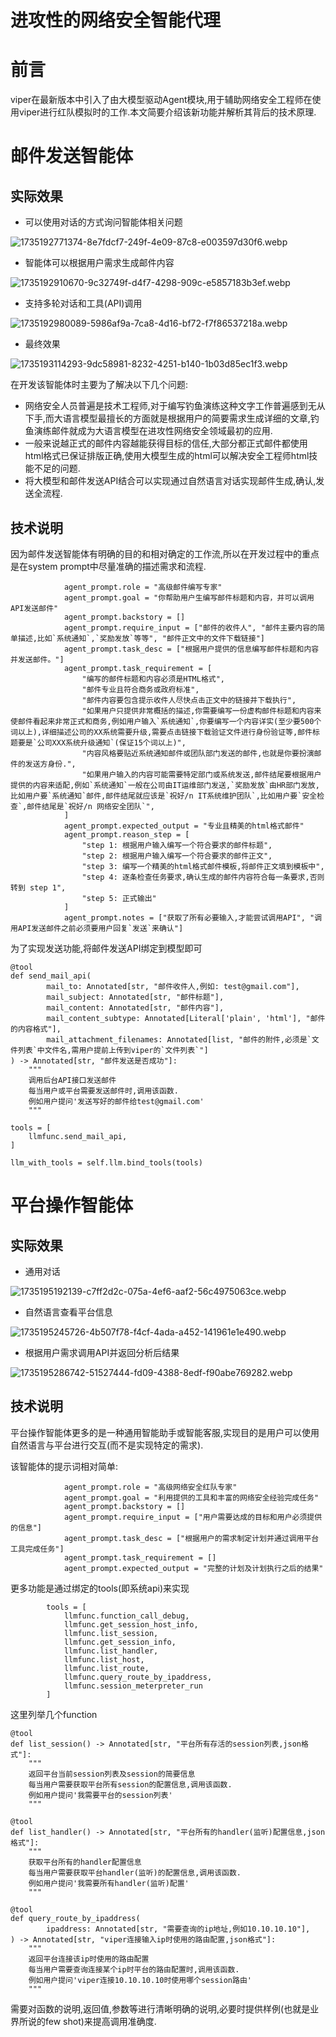 # 进攻性的网络安全智能代理

# 前言
viper在最新版本中引入了由大模型驱动Agent模块,用于辅助网络安全工程师在使用viper进行红队模拟时的工作.本文简要介绍该新功能并解析其背后的技术原理.

# 邮件发送智能体
## 实际效果
+ 可以使用对话的方式询问智能体相关问题

![1735192771374-8e7fdcf7-249f-4e09-87c8-e003597d30f6.webp](./img/VvkI4zQyQwx5eogV/1735192771374-8e7fdcf7-249f-4e09-87c8-e003597d30f6-458608.webp)

+ 智能体可以根据用户需求生成邮件内容

![1735192910670-9c32749f-d4f7-4298-909c-e5857183b3ef.webp](./img/VvkI4zQyQwx5eogV/1735192910670-9c32749f-d4f7-4298-909c-e5857183b3ef-758245.webp)

+ 支持多轮对话和工具(API)调用

![1735192980089-5986af9a-7ca8-4d16-bf72-f7f86537218a.webp](./img/VvkI4zQyQwx5eogV/1735192980089-5986af9a-7ca8-4d16-bf72-f7f86537218a-550498.webp)

+ 最终效果

![1735193114293-9dc58981-8232-4251-b140-1b03d85ec1f3.webp](./img/VvkI4zQyQwx5eogV/1735193114293-9dc58981-8232-4251-b140-1b03d85ec1f3-327650.webp)

在开发该智能体时主要为了解决以下几个问题:

+ 网络安全人员普遍是技术工程师,对于编写钓鱼演练这种文字工作普遍感到无从下手,而大语言模型最擅长的方面就是根据用户的简要需求生成详细的文章,钓鱼演练邮件就成为大语言模型在进攻性网络安全领域最初的应用.
+ 一般来说越正式的邮件内容越能获得目标的信任,大部分都正式邮件都使用html格式已保证排版正确,使用大模型生成的html可以解决安全工程师html技能不足的问题.
+ 将大模型和邮件发送API结合可以实现通过自然语言对话实现邮件生成,确认,发送全流程.

## 技术说明
因为邮件发送智能体有明确的目的和相对确定的工作流,所以在开发过程中的重点是在system prompt中尽量准确的描述需求和流程.

```shell
            agent_prompt.role = "高级邮件编写专家"
            agent_prompt.goal = "你帮助用户生编写邮件标题和内容，并可以调用API发送邮件"
            agent_prompt.backstory = []
            agent_prompt.require_input = ["邮件的收件人", "邮件主要内容的简单描述,比如`系统通知`,`奖励发放`等等", "邮件正文中的文件下载链接"]
            agent_prompt.task_desc = ["根据用户提供的信息编写邮件标题和内容并发送邮件。"]
            agent_prompt.task_requirement = [
                "编写的邮件标题和内容必须是HTML格式",
                "邮件专业且符合商务或政府标准",
                "邮件内容要包含提示收件人尽快点击正文中的链接并下载执行",
                "如果用户只提供非常概括的描述,你需要编写一份虚构邮件标题和内容来使邮件看起来非常正式和商务,例如用户输入`系统通知`,你要编写一个内容详实(至少要500个词以上),详细描述公司的XX系统需要升级,需要点击链接下载验证文件进行身份验证等,邮件标题要是`公司XXX系统升级通知`(保证15个词以上)",
                "内容风格要贴近系统通知邮件或团队部门发送的邮件,也就是你要扮演邮件的发送方身份.",
                "如果用户输入的内容可能需要特定部门或系统发送,邮件结尾要根据用户提供的内容来适配,例如`系统通知`一般在公司由IT运维部门发送,`奖励发放`由HR部门发放,比如用户要`系统通知`邮件,邮件结尾就应该是`祝好/n IT系统维护团队`,比如用户要`安全检查`,邮件结尾是`祝好/n 网络安全团队`",
            ]
            agent_prompt.expected_output = "专业且精美的html格式邮件"
            agent_prompt.reason_step = [
                "step 1: 根据用户输入编写一个符合要求的邮件标题",
                "step 2: 根据用户输入编写一个符合要求的邮件正文",
                "step 3: 编写一个精美的html格式邮件模板,将邮件正文填到模板中",
                "step 4: 逐条检查任务要求,确认生成的邮件内容符合每一条要求,否则转到 step 1",
                "step 5: 正式输出"
            ]
            agent_prompt.notes = ["获取了所有必要输入,才能尝试调用API", "调用API发送邮件之前必须要用户回复`发送`来确认"]
```

为了实现发送功能,将邮件发送API绑定到模型即可

```shell
@tool
def send_mail_api(
        mail_to: Annotated[str, "邮件收件人,例如: test@gmail.com"],
        mail_subject: Annotated[str, "邮件标题"],
        mail_content: Annotated[str, "邮件内容"],
        mail_content_subtype: Annotated[Literal['plain', 'html'], "邮件的内容格式"],
        mail_attachment_filenames: Annotated[list, "邮件的附件,必须是`文件列表`中文件名,需用户提前上传到viper的`文件列表`"]
) -> Annotated[str, "邮件发送是否成功"]:
    """
    调用后台API接口发送邮件
    每当用户或平台需要发送邮件时,调用该函数.
    例如用户提问'发送写好的邮件给test@gmail.com'
    """
        
tools = [
    llmfunc.send_mail_api,
]

llm_with_tools = self.llm.bind_tools(tools)

```

# 平台操作智能体
## 实际效果
+ 通用对话

![1735195192139-c7ff2d2c-075a-4ef6-aaf2-56c4975063ce.webp](./img/VvkI4zQyQwx5eogV/1735195192139-c7ff2d2c-075a-4ef6-aaf2-56c4975063ce-886014.webp)

+ 自然语言查看平台信息

![1735195245726-4b507f78-f4cf-4ada-a452-141961e1e490.webp](./img/VvkI4zQyQwx5eogV/1735195245726-4b507f78-f4cf-4ada-a452-141961e1e490-397674.webp)

+ 根据用户需求调用API并返回分析后结果

![1735195286742-51527444-fd09-4388-8edf-f90abe769282.webp](./img/VvkI4zQyQwx5eogV/1735195286742-51527444-fd09-4388-8edf-f90abe769282-322217.webp)

## 技术说明
平台操作智能体更多的是一种通用智能助手或智能客服,实现目的是用户可以使用自然语言与平台进行交互(而不是实现特定的需求).

该智能体的提示词相对简单:

```shell
            agent_prompt.role = "高级网络安全红队专家"
            agent_prompt.goal = "利用提供的工具和丰富的网络安全经验完成任务"
            agent_prompt.backstory = []
            agent_prompt.require_input = ["用户需要达成的目标和用户必须提供的信息"]
            agent_prompt.task_desc = ["根据用户的需求制定计划并通过调用平台工具完成任务"]
            agent_prompt.task_requirement = []
            agent_prompt.expected_output = "完整的计划及计划执行之后的结果"
```

更多功能是通过绑定的tools(即系统api)来实现

```shell
        tools = [
            llmfunc.function_call_debug,
            llmfunc.get_session_host_info,
            llmfunc.list_session,
            llmfunc.get_session_info,
            llmfunc.list_handler,
            llmfunc.list_host,
            llmfunc.list_route,
            llmfunc.query_route_by_ipaddress,
            llmfunc.session_meterpreter_run
        ]
```

这里列举几个function

```shell
@tool
def list_session() -> Annotated[str, "平台所有存活的session列表,json格式"]:
    """
    返回平台当前session列表及session的简要信息
    每当用户需要获取平台所有session的配置信息,调用该函数.
    例如用户提问'我需要平台的session列表'
    """

@tool
def list_handler() -> Annotated[str, "平台所有的handler(监听)配置信息,json格式"]:
    """
    获取平台所有的handler配置信息
    每当用户需要获取平台handler(监听)的配置信息,调用该函数.
    例如用户提问'我需要所有handler(监听)配置'
    """

@tool
def query_route_by_ipaddress(
        ipaddress: Annotated[str, "需要查询的ip地址,例如10.10.10.10"],
) -> Annotated[str, "viper连接输入ip时使用的路由配置,json格式"]:
    """
    返回平台连接该ip时使用的路由配置
    每当用户需要查询连接某个ip时平台的路由配置时,调用该函数.
    例如用户提问'viper连接10.10.10.10时使用哪个session路由'
    """

```

需要对函数的说明,返回值,参数等进行清晰明确的说明,必要时提供样例(也就是业界所说的few shot)来提高调用准确度.





